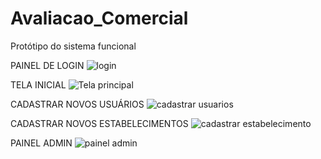 # Avaliacao_Comercial
Protótipo do sistema funcional

PAINEL DE LOGIN
![login](https://github.com/josellyto/Avaliacao_Comercial/assets/16659567/4dd86fe4-1ab8-4471-8fc1-7a4044698fe6)

TELA INICIAL
![Tela principal](https://github.com/josellyto/Avaliacao_Comercial/assets/16659567/fa6de5ed-4ef8-4e2a-b7ca-411c85e0b689)

CADASTRAR NOVOS USUÁRIOS
![cadastrar usuarios](https://github.com/josellyto/Avaliacao_Comercial/assets/16659567/765d8eda-0b35-4de2-a30e-d5ffde305d76)

CADASTRAR NOVOS ESTABELECIMENTOS
![cadastrar estabelecimento](https://github.com/josellyto/Avaliacao_Comercial/assets/16659567/2f070bb3-4cba-4a25-9ace-b8f50079fc06)

PAINEL ADMIN
![painel admin](https://github.com/josellyto/Avaliacao_Comercial/assets/16659567/d8f12056-0795-45b1-bd02-e3ea737d8099)
